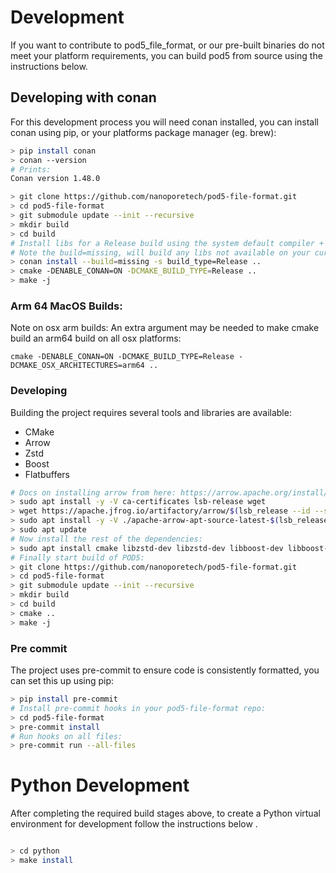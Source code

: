 Development
===========

If you want to contribute to pod5_file_format, or our pre-built binaries do not meet your platform requirements, you can build pod5 from source using the instructions below.

Developing with conan
---------------------

For this development process you will need conan installed, you can install conan using pip, or your platforms package manager (eg. brew):

```bash
> pip install conan
> conan --version
# Prints:
Conan version 1.48.0
```


```bash
> git clone https://github.com/nanoporetech/pod5-file-format.git
> cd pod5-file-format
> git submodule update --init --recursive
> mkdir build
> cd build
# Install libs for a Release build using the system default compiler + settings:
# Note the build=missing, will build any libs not available on your current platfrom as binaries:
> conan install --build=missing -s build_type=Release ..
> cmake -DENABLE_CONAN=ON -DCMAKE_BUILD_TYPE=Release ..
> make -j
```

### Arm 64 MacOS Builds:
Note on osx arm builds: An extra argument may be needed to make cmake build an arm64 build on all osx platforms: 

```
cmake -DENABLE_CONAN=ON -DCMAKE_BUILD_TYPE=Release -DCMAKE_OSX_ARCHITECTURES=arm64 ..
```

### Developing

Building the project requires several tools and libraries are available:

- CMake
- Arrow
- Zstd
- Boost
- Flatbuffers

```bash
# Docs on installing arrow from here: https://arrow.apache.org/install/
> sudo apt install -y -V ca-certificates lsb-release wget
> wget https://apache.jfrog.io/artifactory/arrow/$(lsb_release --id --short | tr 'A-Z' 'a-z')/apache-arrow-apt-source-latest-$(lsb_release --codename --short).deb
> sudo apt install -y -V ./apache-arrow-apt-source-latest-$(lsb_release --codename --short).deb
> sudo apt update
# Now install the rest of the dependencies:
> sudo apt install cmake libzstd-dev libzstd-dev libboost-dev libboost-filesystem-dev libflatbuffers-dev libarrow-dev=8.0.0-1
# Finally start build of POD5:
> git clone https://github.com/nanoporetech/pod5-file-format.git
> cd pod5-file-format
> git submodule update --init --recursive
> mkdir build
> cd build
> cmake ..
> make -j
```

### Pre commit

The project uses pre-commit to ensure code is consistently formatted, you can set this up using pip:

```bash
> pip install pre-commit
# Install pre-commit hooks in your pod5-file-format repo:
> cd pod5-file-format
> pre-commit install
# Run hooks on all files:
> pre-commit run --all-files
```

Python Development
==================

After completing the required build stages above, to create a Python virtual environment for development follow the instructions below .

```bash

> cd python
> make install

```